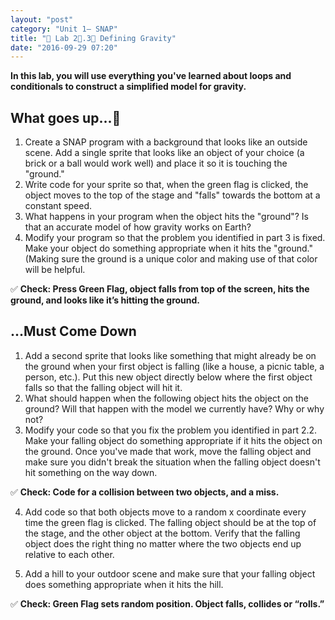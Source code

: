 ```yaml
---
layout: "post"
category: "Unit 1– SNAP"
title: "🍂 Lab 2⃣.3⃣ Defining Gravity"
date: "2016-09-29 07:20"
---
```


**In this lab, you will use everything you've learned about loops and conditionals to construct a simplified model for gravity.**

## What goes up...🐶
1. Create a SNAP program with a background that looks like an outside scene. Add a single sprite that looks like an object of your choice (a brick or a ball would work well) and place it so it is touching the "ground."
2. Write code for your sprite so that, when the green flag is clicked, the object moves to the top of the stage and "falls" towards the bottom at a constant speed.
3. What happens in your program when the object hits the "ground"? Is that an accurate model of how gravity works on Earth?
4. Modify your program so that the problem you identified in part 3 is fixed. Make your object do something appropriate when it hits the "ground." (Making sure the ground is a unique color and making use of that color will be helpful.

✅ **Check: Press Green Flag, object falls from top of the screen, hits the ground, and looks like it’s hitting the ground.**

## ...Must Come Down
1. Add a second sprite that looks like something that might already be on the ground when your first object is falling (like a house, a picnic table, a person, etc.). Put this new object directly below where the first object falls so that the falling object will hit it.
2. What should happen when the following object hits the object on the ground? Will that happen with the model we currently have? Why or why not?
3. Modify your code so that you fix the problem you identified in part 2.2. Make your falling object do something appropriate if it hits the object on the ground. Once you've made that work, move the falling object and make sure you didn't break the situation when the falling object doesn't hit something on the way down.

✅ **Check: Code for a collision between two objects, and a miss.**

4. Add code so that both objects move to a random x coordinate every time the green flag is clicked. The falling object should be at the top of the stage, and the other object at the bottom. Verify that the falling object does the right thing no matter where the two objects end up relative to each other.

5. Add a hill to your outdoor scene and make sure that your falling object does something appropriate when it hits the hill.

✅ **Check: Green Flag sets random position. Object falls, collides or “rolls.”**
